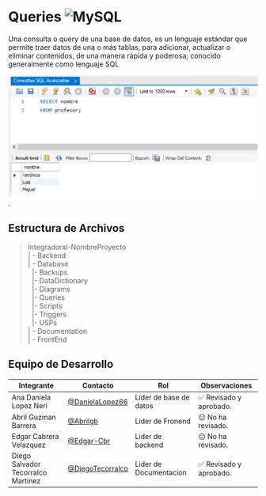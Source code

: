 # Queries ![MySQL](https://img.shields.io/badge/MySQL-00000F?style=for-the-badge&logo=mysql&logoColor=white)


Una consulta o query de una base de datos, es un lenguaje estándar que permite traer datos de una o más tablas, para adicionar, actualizar o eliminar contenidos, de una manera rápida y poderosa; conocido generalmente como lenguaje SQL

![Queries](https://github.com/DanielaLopez66/MicroAyuda-Proyecto/blob/main/Databases/Queries/consulta.png).

## Estructura de Archivos

>IntegradoraI-NombreProyecto<br>
>| - Backend <br>
>| - Database<br>
 >&nbsp;&nbsp;|- Backups<br>
 >&nbsp;&nbsp;|- DataDictionary<br>
 >&nbsp;&nbsp;|- Diagrams<br>
 >&nbsp;&nbsp;|- Queries<br>
 >&nbsp;&nbsp;|- Scripts<br>
 >&nbsp;&nbsp;|- Triggers<br>
 >&nbsp;&nbsp;|- USPs<br>
>| - Documentation<br>
>| - FrontEnd

## Equipo de Desarrollo

|Integrante|Contacto|Rol|Observaciones|
|------------|--------|---|---|
|Ana Daniela Lopez Neri|[@DanielaLopez66](https://github.com/DanielaLopez66)|Líder de base de datos|✅ Revisado y aprobado.|
|Abril Guzman Barrera|[@Abrilgb](https://github.com/Abrilgb)|Lider de Fronend|😐 No ha revisado.|
|Edgar Cabrera Velazquez |[@Edgar-Cbr](https://github.com/Edgar-Cbr)|Lider de backend |😐 No ha revisado.|
|Diego Salvador Tecorralco Martinez |[@DiegoTecorralco](https://github.com/DiegoTecorralco)|Lider de Documentacion|✅ Revisado y aprobado.|
